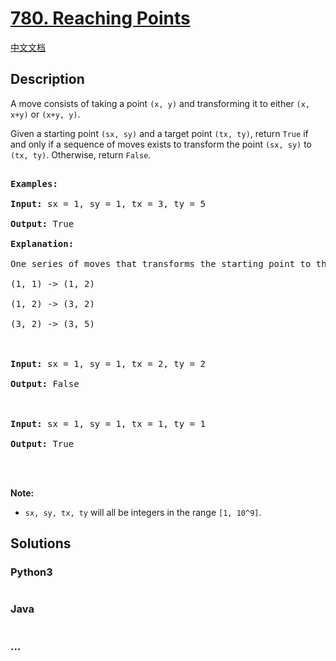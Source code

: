 # [780. Reaching Points](https://leetcode.com/problems/reaching-points)

[中文文档](/solution/0700-0799/0780.Reaching%20Points/README.md)

## Description

<p>A move consists of taking a point <code>(x, y)</code> and transforming it to either <code>(x, x+y)</code> or <code>(x+y, y)</code>.</p>

<p>Given a starting point <code>(sx, sy)</code> and a target point <code>(tx, ty)</code>, return <code>True</code> if and only if a sequence of moves exists to transform the point <code>(sx, sy)</code> to <code>(tx, ty)</code>. Otherwise, return <code>False</code>.</p>

<pre>

<strong>Examples:</strong>

<strong>Input:</strong> sx = 1, sy = 1, tx = 3, ty = 5

<strong>Output:</strong> True

<strong>Explanation:</strong>

One series of moves that transforms the starting point to the target is:

(1, 1) -&gt; (1, 2)

(1, 2) -&gt; (3, 2)

(3, 2) -&gt; (3, 5)



<strong>Input:</strong> sx = 1, sy = 1, tx = 2, ty = 2

<strong>Output:</strong> False



<strong>Input:</strong> sx = 1, sy = 1, tx = 1, ty = 1

<strong>Output:</strong> True



</pre>

<p><strong>Note:</strong></p>

<ul>
    <li><code>sx, sy, tx, ty</code> will all be integers in the range <code>[1, 10^9]</code>.</li>
</ul>

## Solutions

<!-- tabs:start -->

### **Python3**

```python

```

### **Java**

```java

```

### **...**

```

```

<!-- tabs:end -->

